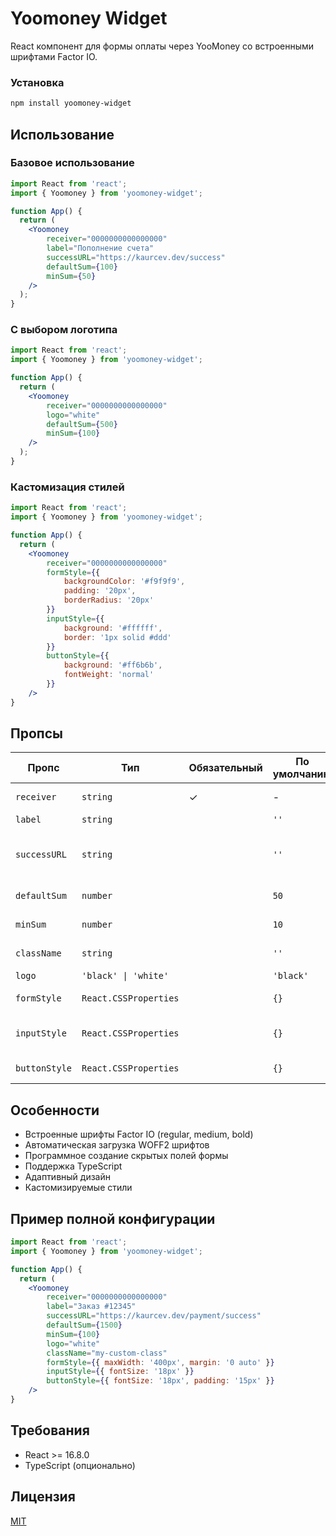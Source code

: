 
# Yoomoney Widget

React компонент для формы оплаты через YooMoney со встроенными шрифтами Factor IO.

### Установка

```bash
npm install yoomoney-widget
```

## Использование

### Базовое использование
```jsx
import React from 'react';
import { Yoomoney } from 'yoomoney-widget';

function App() {
  return (
    <Yoomoney
        receiver="0000000000000000"
        label="Пополнение счета"
        successURL="https://kaurcev.dev/success"
        defaultSum={100}
        minSum={50}
    />
  );
}
```
### С выбором логотипа
```jsx
import React from 'react';
import { Yoomoney } from 'yoomoney-widget';

function App() {
  return (
    <Yoomoney
        receiver="0000000000000000"
        logo="white"
        defaultSum={500}
        minSum={100}
    />
  );
}
```
### Кастомизация стилей
```jsx
import React from 'react';
import { Yoomoney } from 'yoomoney-widget';

function App() {
  return (
    <Yoomoney
        receiver="0000000000000000"
        formStyle={{
            backgroundColor: '#f9f9f9',
            padding: '20px',
            borderRadius: '20px'
        }}
        inputStyle={{
            background: '#ffffff',
            border: '1px solid #ddd'
        }}
        buttonStyle={{
            background: '#ff6b6b',
            fontWeight: 'normal'
        }}
    />
}
```

## Пропсы

| Пропс | Тип | Обязательный | По умолчанию | Описание |
|-------|-----|--------------|--------------|----------|
| `receiver` | `string` | ✓ | - | Номер счета получателя |
| `label` | `string` |  | `''` | Метка платежа |
| `successURL` | `string` |  | `''` | URL перенаправления после успешной оплаты |
| `defaultSum` | `number` |  | `50` | Сумма по умолчанию |
| `minSum` | `number` |  | `10` | Минимальная сумма |
| `className` | `string` |  | `''` | Дополнительные CSS классы |
| `logo` | `'black' \| 'white'` |  | `'black'` | Цвет логотипа |
| `formStyle` | `React.CSSProperties` |  | `{}` | Дополнительные стили для формы |
| `inputStyle` | `React.CSSProperties` |  | `{}` | Дополнительные стили для поля ввода |
| `buttonStyle` | `React.CSSProperties` |  | `{}` | Дополнительные стили для кнопки |


## Особенности
- Встроенные шрифты Factor IO (regular, medium, bold) 
- Автоматическая загрузка WOFF2 шрифтов   
- Программное создание скрытых полей формы    
- Поддержка TypeScript    
- Адаптивный дизайн   
- Кастомизируемые стили   

## Пример полной конфигурации
```jsx
import React from 'react';
import { Yoomoney } from 'yoomoney-widget';

function App() {
  return (
    <Yoomoney
        receiver="0000000000000000"
        label="Заказ #12345"
        successURL="https://kaurcev.dev/payment/success"
        defaultSum={1500}
        minSum={100}
        logo="white"
        className="my-custom-class"
        formStyle={{ maxWidth: '400px', margin: '0 auto' }}
        inputStyle={{ fontSize: '18px' }}
        buttonStyle={{ fontSize: '18px', padding: '15px' }}
    />
}
```
## Требования
- React >= 16.8.0
- TypeScript (опционально)

## Лицензия
[MIT](./LICENSE)
